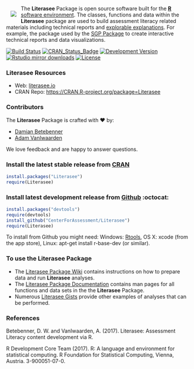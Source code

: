 <a href="https://literasee.io"><img src="https://centerforassessment.github.io/SGP_Resources/Literasee.svg" align="left" hspace="12" vspace="15"></a>
The **Literasee** Package is open source software built for the [**R** software environment](https://CRAN.R-project.org/). The classes, functions and data within the **Literasee**
package are used to build assessment literacy related materials including technical reports and [explorable explanations](http://explorableexplanations.com/). For example, the
package used by the [SGP Package](https://github.com/CenterForAssessment/SGP) to create interactive technical reports and data visualizations. 


[![Build Status](https://travis-ci.org/CenterForAssessment/Literasee.svg?branch=master)](https://travis-ci.org/CenterForAssessment/Literasee)
[![CRAN_Status_Badge](http://www.r-pkg.org/badges/version/Literasee)](http://cran.r-project.org/package=Literasee)
[![Development Version](https://img.shields.io/badge/devel-0.0--0.2-brightgreen.svg)](https://github.com/CenterForAssessment/Literasee)
[![Rstudio mirror downloads](http://cranlogs.r-pkg.org/badges/grand-total/Literasee)](https://github.com/metacran/cranlogs.app)
[![License](http://img.shields.io/badge/license-GPL%203-brightgreen.svg?style=flat)](https://github.com/CenterForAssessment/Literasee/blob/master/LICENSE.md)

### Literasee Resources

* Web: [literasee.io](https://literasee.io)
* CRAN Repo: https://CRAN.R-project.org/package=Literasee


### Contributors

The **Literasee** Package is crafted with :heart: by:

* [Damian Betebenner](https://github.com/dbetebenner)
* [Adam VanIwaarden](https://github.com/adamvi)

We love feedback and are happy to answer questions.


### Install the latest stable release from [CRAN](https://CRAN.R-project.org/package=Literasee)

```R
install.packages("Literasee")
require(Literasee)
```


### Install latest development release from [Github](https://github.com/CenterForAssessment/Literasee/) :octocat:

```R
install.packages("devtools")
require(devtools)
install_github("CenterForAssessment/Literasee")
require(Literasee)
```

To install from Github you might need: Windows: [Rtools](https://CRAN.R-project.org/bin/windows/Rtools/), OS X: xcode (from the app store),
Linux: apt-get install r-base-dev (or similar).


### To use the Literasee Package

* The [Literasee Package Wiki](https://github.com/CenterForAssessment/Literasee/wiki/Home) contains instructions on how to prepare data and run **Literasee** analyses.
* The [Literasee Package Documentation](https://CRAN.R-project.org/web/packages/Literasee/Literasee.pdf) contains man pages for all functions and data sets in the the **Literasee** Package.
* Numerous [Literasee Gists](https://gist.github.com/dbetebenner) provide other examples of analyses that can be performed.


### References

Betebenner, D. W. and VanIwaarden, A. (2017). Literasee: Assessment Literacy content development via R.

R Development Core Team (2017). R: A language and environment for statistical computing. R Foundation for Statistical Computing, Vienna, Austria.
3-900051-07-0.
